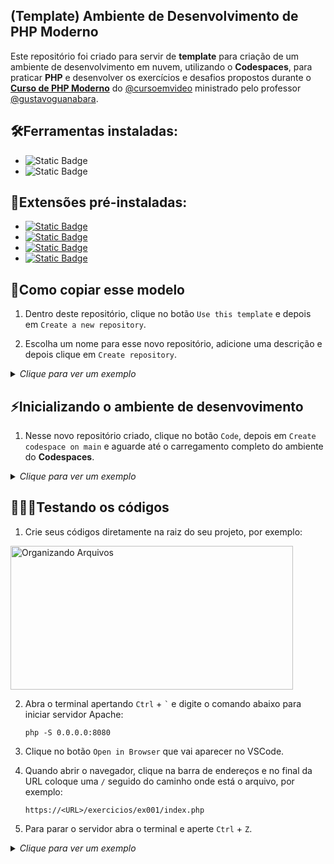 ## (Template) Ambiente de Desenvolvimento de PHP Moderno
Este repositório foi criado para servir de **template** para criação de um ambiente de desenvolvimento em nuvem, utilizando o **Codespaces**, para praticar **PHP** e desenvolver os exercícios e desafios propostos durante o [**Curso de PHP Moderno**](https://www.cursoemvideo.com/curso/curso-de-php-moderno-modulo-01/) do [@cursoemvideo](https://github.com/cursoemvideo/) ministrado pelo professor [@gustavoguanabara](https://github.com/gustavoguanabara/).

## 🛠️Ferramentas instaladas:
- ![Static Badge](https://img.shields.io/badge/PHP_8.2-777BB4?style=plastic&logo=PHP&logoColor=white)
- ![Static Badge](https://img.shields.io/badge/Apache-D22128?style=plastic&logo=Apache&logoColor=white)

## 🧩Extensões pré-instaladas:
- [![Static Badge](https://custom-icon-badges.demolab.com/badge/PHP_Intelephense-525252?style=plastic&logo=vscode-logo-icon&labelColor=white)](https://marketplace.visualstudio.com/items?itemName=bmewburn.vscode-intelephense-client)
- [![Static Badge](https://custom-icon-badges.demolab.com/badge/PHP_Awesome_Snippets-525252?style=plastic&logo=vscode-logo-icon&labelColor=white)](https://marketplace.visualstudio.com/items?itemName=hakcorp.php-awesome-snippets)
- [![Static Badge](https://custom-icon-badges.demolab.com/badge/Format_HTML_in_PHP-525252?style=plastic&logo=vscode-logo-icon&labelColor=white)](https://marketplace.visualstudio.com/items?itemName=rifi2k.format-html-in-php)
- [![Static Badge](https://custom-icon-badges.demolab.com/badge/Portuguese_(Brazil)_Language_Pack_for_Visual_Studio_Code-525252?style=plastic&logo=vscode-logo-icon&labelColor=white)](https://marketplace.visualstudio.com/items?itemName=MS-CEINTL.vscode-language-pack-pt-BR)


## 📝Como copiar esse modelo

1. Dentro deste repositório, clique no botão `Use this template` e depois em `Create a new repository`.

2. Escolha um nome para esse novo repositório, adicione uma descrição e depois clique em `Create repository`.

<details>
<summary><i>Clique para ver um exemplo</i></summary>

https://github.com/user-attachments/assets/d34c37a0-4c7b-4c2f-8967-04a1841bf91c

</details>

## ⚡Inicializando o ambiente de desenvovimento

1. Nesse novo repositório criado, clique no botão `Code`, depois em `Create codespace on main` e aguarde até o carregamento completo do ambiente do **Codespaces**.

<details>
<summary><i>Clique para ver um exemplo</i></summary>

https://github.com/user-attachments/assets/5e9407b9-c63e-417c-8335-c3b91a94b2e9

</details>

## 🧑🏻‍💻Testando os códigos

1. Crie seus códigos diretamente na raiz do seu projeto, por exemplo:
   
  <img width="452" height="230" alt="Organizando Arquivos" src="https://github.com/user-attachments/assets/9d9fbc56-6fb4-42dd-9f18-47858b55bd47" />

2. Abra o terminal apertando `Ctrl` + ``` ` ``` e digite o comando abaixo para iniciar servidor Apache:
    ```
    php -S 0.0.0.0:8080
    ```

3. Clique no botão `Open in Browser` que vai aparecer no VSCode.

4. Quando abrir o navegador, clique na barra de endereços e no final da URL coloque uma `/` seguido do caminho onde está o arquivo, por exemplo:
    ```
    https://<URL>/exercicios/ex001/index.php
    ```

5. Para parar o servidor abra o terminal e aperte `Ctrl` + `Z`.

<details>
<summary><i>Clique para ver um exemplo</i></summary>        

https://github.com/user-attachments/assets/f5c7863b-7d3f-409c-983c-2ca2a69d305f

</details>

